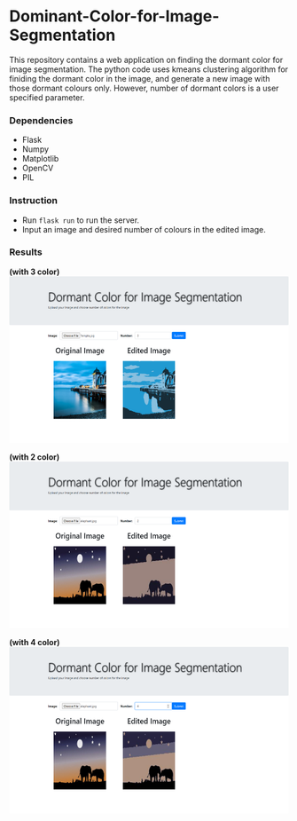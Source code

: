 # Dominant-Color-for-Image-Segmentation
This repository contains a web application on finding the dormant color for image segmentation. The python code uses kmeans clustering algorithm for finiding the dormant color in the image, and generate a new image with those dormant colours only. However, number of dormant colors is a user specified parameter.

### Dependencies
  * Flask
  * Numpy
  * Matplotlib
  * OpenCV
  * PIL
  
### Instruction
  * Run `flask run` to run the server. 
  * Input an image and desired number of colours in the edited image.
  
### Results

<b> (with 3 color) </b>
<br>
<img src="./results/res1.png" height="300" width="600">


<b> (with 2 color) </b>
<br>
<img src="./results/res2.png" height="300" width="600">


<b> (with 4 color) </b>
<br>
<img src="./results/res3.png" height="300" width="600">

